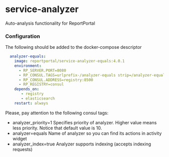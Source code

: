# service-analyzer
Auto-analysis functionality for ReportPortal


### Configuration
The following should be added to the docker-compose descriptor

```yml
  analyzer-equals:
    image: reportportal/service-analyzer-equals:4.0.1
    environment:
      - RP_SERVER.PORT=8080
      - RP_CONSUL.TAGS=urlprefix-/analyzer-equals strip=/analyzer-equals analyzer=equals analyzer_priority=1 analyzer_index=true
      - RP_CONSUL.ADDRESS=registry:8500
      - RP_REGISTRY=consul
    depends_on:
       - registry
       - elasticsearch
    restart: always
```
Please, pay attention to the following consul tags:
- analyzer_priority=1 Specifies priority of analyzer. Higher value means less priority. Notice that default value is 10.
- analyzer=equals Name of analyzer so you can find its actions in activity widget
- analyzer_index=true Analyzer supports indexing (accepts indexing requests)